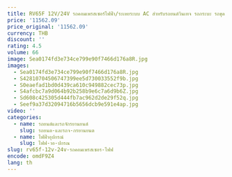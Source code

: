 ```yaml
---
title: RV65F 12V/24V รถคอมเพรสเซอร์ไฟฟ้า/ระเหยระบบ AC สําหรับรถยนต์วินเทจ รถกระบะ รถขุด RV รถบรรทุก ฯลฯ
price: '11562.09'
price_original: '11562.09'
currency: THB
discount: ''
rating: 4.5
volume: 66
image: Sea0174fd3e734ce799e90f7466d176a8R.jpg
images:
  - Sea0174fd3e734ce799e90f7466d176a8R.jpg
  - S42810704506747399ee5d730033552f9b.jpg
  - S0eaefad1bd0d439ca610c949882cec73p.jpg
  - S4afcbc7a9d064b92b258b9e6c7a6d9b6Z.jpg
  - Sd608c425305d444fb7ac962d2de29f52q.jpg
  - Seef9a37d32094716b5656dcb9e591e4ap.jpg
video: ''
categories:
  - name: รถยนต์และรถจักรยานยนต์
    slug: รถยนต-และรถจ-กรยานยนต
  - name: ไฟฟ้าอุปกรณ์
    slug: ไฟฟ-าอ-ปกรณ
slug: rv65f-12v-24v-รถคอมเพรสเซอร-ไฟฟ
encode: omdF9Z4
lang: th
---
```

  